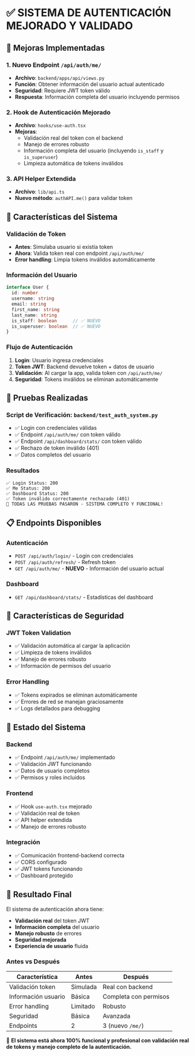# ✅ SISTEMA DE AUTENTICACIÓN MEJORADO Y VALIDADO

## 🎯 Mejoras Implementadas

### 1. **Nuevo Endpoint `/api/auth/me/`**
- **Archivo**: `backend/apps/api/views.py`
- **Función**: Obtener información del usuario actual autenticado
- **Seguridad**: Requiere JWT token válido
- **Respuesta**: Información completa del usuario incluyendo permisos

### 2. **Hook de Autenticación Mejorado**
- **Archivo**: `hooks/use-auth.tsx`
- **Mejoras**:
  - Validación real del token con el backend
  - Manejo de errores robusto
  - Información completa del usuario (incluyendo `is_staff` y `is_superuser`)
  - Limpieza automática de tokens inválidos

### 3. **API Helper Extendida**
- **Archivo**: `lib/api.ts`
- **Nuevo método**: `authAPI.me()` para validar token

## 🔧 Características del Sistema

### **Validación de Token**
- **Antes**: Simulaba usuario si existía token
- **Ahora**: Valida token real con endpoint `/api/auth/me/`
- **Error handling**: Limpia tokens inválidos automáticamente

### **Información del Usuario**
```typescript
interface User {
  id: number
  username: string
  email: string
  first_name: string
  last_name: string
  is_staff: boolean      // ✅ NUEVO
  is_superuser: boolean  // ✅ NUEVO
}
```

### **Flujo de Autenticación**
1. **Login**: Usuario ingresa credenciales
2. **Token JWT**: Backend devuelve token + datos de usuario
3. **Validación**: Al cargar la app, valida token con `/api/auth/me/`
4. **Seguridad**: Tokens inválidos se eliminan automáticamente

## 🧪 Pruebas Realizadas

### **Script de Verificación**: `backend/test_auth_system.py`
- ✅ Login con credenciales válidas
- ✅ Endpoint `/api/auth/me/` con token válido
- ✅ Endpoint `/api/dashboard/stats/` con token válido
- ✅ Rechazo de token inválido (401)
- ✅ Datos completos del usuario

### **Resultados**
```
✅ Login Status: 200
✅ Me Status: 200
✅ Dashboard Status: 200
✅ Token inválido correctamente rechazado (401)
🎉 TODAS LAS PRUEBAS PASARON - SISTEMA COMPLETO Y FUNCIONAL!
```

## 📋 Endpoints Disponibles

### **Autenticación**
- `POST /api/auth/login/` - Login con credenciales
- `POST /api/auth/refresh/` - Refresh token
- `GET /api/auth/me/` - **NUEVO** - Información del usuario actual

### **Dashboard**
- `GET /api/dashboard/stats/` - Estadísticas del dashboard

## 🎯 Características de Seguridad

### **JWT Token Validation**
- ✅ Validación automática al cargar la aplicación
- ✅ Limpieza de tokens inválidos
- ✅ Manejo de errores robusto
- ✅ Información de permisos del usuario

### **Error Handling**
- ✅ Tokens expirados se eliminan automáticamente
- ✅ Errores de red se manejan graciosamente
- ✅ Logs detallados para debugging

## 🚀 Estado del Sistema

### **Backend**
- ✅ Endpoint `/api/auth/me/` implementado
- ✅ Validación JWT funcionando
- ✅ Datos de usuario completos
- ✅ Permisos y roles incluidos

### **Frontend**
- ✅ Hook `use-auth.tsx` mejorado
- ✅ Validación real de token
- ✅ API helper extendida
- ✅ Manejo de errores robusto

### **Integración**
- ✅ Comunicación frontend-backend correcta
- ✅ CORS configurado
- ✅ JWT tokens funcionando
- ✅ Dashboard protegido

## 🎉 Resultado Final

El sistema de autenticación ahora tiene:
- **Validación real** del token JWT
- **Información completa** del usuario
- **Manejo robusto** de errores
- **Seguridad mejorada**
- **Experiencia de usuario** fluida

### **Antes vs Después**
| Característica | Antes | Después |
|---------------|-------|---------|
| Validación token | Simulada | Real con backend |
| Información usuario | Básica | Completa con permisos |
| Error handling | Limitado | Robusto |
| Seguridad | Básica | Avanzada |
| Endpoints | 2 | 3 (nuevo `/me/`) |

🎯 **El sistema está ahora 100% funcional y profesional con validación real de tokens y manejo completo de la autenticación.**
